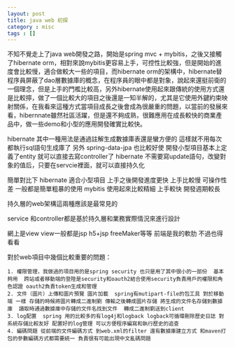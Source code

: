 ```yaml
---
layout: post
title: java web 初探
category : misc
tags : []
---
```


不知不覺走上了java web開發之路，開始是spring mvc + mybitis，之後又接觸了hibernate orm，相對來說mybitis更容易上手，可控性比較強，但是開始的進度會比較慢，適合做較大一些的項目，而hibernate orm的架構中，hibernate替程序員屏蔽了dao層數據庫的概念，在程序員的眼中都是對象，說起來還挺前衛的一個理念，但是上手的門檻比較高，另外hibernate使用起來跟傳統的使用方式還是比較擰，做了一個比較大的項目之後還是一知半解的，尤其是它使用外鍵約束映射關係，在我看來這種方式當項目成長之後會成為很嚴重的問題，以當前的發展來看，hibernnate雖然社區活躍，但是還不夠成熟，很難應用在成長較快的商業產品中，做一些demo和小型的應用開發確實比較快。

hibernate 其中一種用法是通過註解生成數據庫表還是蠻方便的 這樣就不用每次都執行sql語句生成庫了 
另外 spring-data-jpa 也比較好使  開發小型項目基本上定義了entity 就可以直接去寫controller了 
 hibernate 不需要寫update語句，改變對象的值后，只要在servcie裡面，就可以直接持久化  

簡單對比下  hibernate   適合小型項目  上手之後開發進度更快 上手比較慢  可操作性差 一般都是簡單粗暴的使用
           mybitis  使用起來比較精細 上手較快 開發週期較長


持久層的web架構這兩種應該是最常見的


service 和controller都是基於持久層和業務實際情況來進行設計 

網上是view view一般都是jsp h5+jsp freeMaker等等  前端是我的軟肋  不過也得看看


對於web項目中幾個比較重要的問題：

	1. 權限管理，我做過的項目用的是spring security 也只是用了其中很小的一部份  基本夠用  跨站或者移動端的登陸是security和oauth2結合使用security負責用戶的權限和角色認證 oauth2負責token生成和管理
	2. 文件（圖片）上傳和圖片預覽 圖片加載  spring有mutipart-file的包工具 對於移動端 一樣 存儲的時候將圖片轉成二進制劉 傳輸之後轉成圖片存儲 將生成的文件名存儲到數據庫  讀取時通過數據庫中存儲的文件名找到文件  轉成二進制劉送到client
	3. log配置  spring 用的比較多的有log4j和logback logback可循環刪除歷史日誌 對系統存儲比較友好 配置好的log管理 可以方便程序編寫和執行歷史的追查
	4. 編碼問題 從前端的文件編碼方式 到web.xml的filter 還有數據庫建立方式 和maven打包的參數編碼方式都需要統一 負責很有可能出現中文亂碼問題